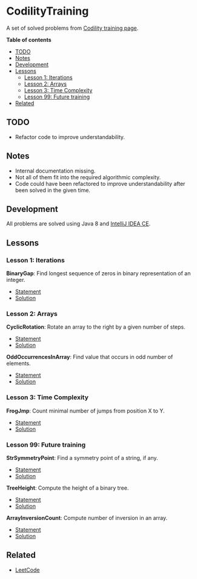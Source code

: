 # CodilityTraining

A set of solved problems from [Codility training page](https://app.codility.com/programmers/lessons/1-iterations/).

**Table of contents**

<!-- TOC -->

- [TODO](#todo)
- [Notes](#notes)
- [Development](#development)
- [Lessons](#lessons)
    - [Lesson 1: Iterations](#lesson-1-iterations)
    - [Lesson 2: Arrays](#lesson-2-arrays)
    - [Lesson 3: Time Complexity](#lesson-3-time-complexity)
    - [Lesson 99: Future training](#lesson-99-future-training)
- [Related](#related)

<!-- /TOC -->

## TODO

- Refactor code to improve understandability.

## Notes

- Internal documentation missing.
- Not all of them fit into the required algorithmic complexity.
- Code could have been refactored to improve understandability after been solved in the given time.

## Development

All problems are solved using Java 8 and [IntelliJ IDEA CE](https://www.jetbrains.com/idea/).

## Lessons

### Lesson 1: Iterations

**BinaryGap**: Find longest sequence of zeros in binary representation of an integer.

- [Statement](https://app.codility.com/programmers/lessons/1-iterations/binary_gap/)
- [Solution](./src/binarygap/Solution.java)

### Lesson 2: Arrays

**CyclicRotation**: Rotate an array to the right by a given number of steps.

- [Statement](https://app.codility.com/programmers/lessons/2-arrays/cyclic_rotation/)
- [Solution](./src/cyclicrotation/Solution.java)

**OddOccurrencesInArray**: Find value that occurs in odd number of elements.

- [Statement](https://app.codility.com/programmers/lessons/2-arrays/odd_occurrences_in_array/)
- [Solution](./src/oddoccurrencesinarray/Solution.java)

### Lesson 3: Time Complexity

**FrogJmp**: Count minimal number of jumps from position X to Y.

- [Statement](https://app.codility.com/programmers/lessons/3-time_complexity/frog_jmp/)
- [Solution](./src/frogjmp/Solution.java)

### Lesson 99: Future training

**StrSymmetryPoint**: Find a symmetry point of a string, if any.

- [Statement](https://app.codility.com/programmers/lessons/99-future_training/str_symmetry_point/)
- [Solution](./src/strsymmetrypoint/Solution.java)

**TreeHeight**: Compute the height of a binary tree.

- [Statement](https://app.codility.com/programmers/lessons/99-future_training/tree_height/)
- [Solution](./src/treeheight/Solution.java)

**ArrayInversionCount**: Compute number of inversion in an array.

- [Statement](https://app.codility.com/programmers/lessons/99-future_training/array_inversion_count/)
- [Solution](./src/arrayinversioncount/Solution.java)

## Related

- [LeetCode](https://leetcode.com/)
